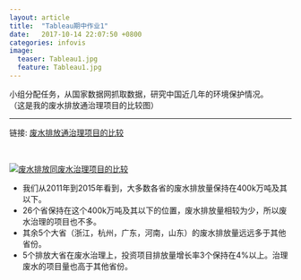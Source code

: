 ```yaml
---
layout: article
title:  "Tableau期中作业1"
date:   2017-10-14 22:07:50 +0800
categories: infovis 
image:
  teaser: Tableau1.jpg
  feature: Tableau1.jpg
---
```



小组分配任务，从国家数据网抓取数据，研究中国近几年的环境保护情况。
<br>（这是我的废水排放通治理项目的比较图）

---
链接: [废水排放通治理项目的比较](https://public.tableau.com/views/_18374/1?:embed=y&:display_count=yes)

<html>
<head></head>
<body>
<div>
<p><br></p >
</div>
<div class='tableauPlaceholder' id='viz1515329003731' style='position: relative'><noscript><a href='#'><img alt='废水排放同废水治理项目的比较 ' src='https:&#47;&#47;public.tableau.com&#47;static&#47;images&#47;_1&#47;_18374&#47;1&#47;1_rss.png' style='border: none' /></a></noscript><object class='tableauViz'  style='display:none;'><param name='host_url' value='https%3A%2F%2Fpublic.tableau.com%2F' /> <param name='embed_code_version' value='3' /> <param name='site_root' value='' /><param name='name' value='_18374&#47;1' /><param name='tabs' value='no' /><param name='toolbar' value='yes' /><param name='static_image' value='https:&#47;&#47;public.tableau.com&#47;static&#47;images&#47;_1&#47;_18374&#47;1&#47;1.png' /> <param name='animate_transition' value='yes' /><param name='display_static_image' value='yes' /><param name='display_spinner' value='yes' /><param name='display_overlay' value='yes' /><param name='display_count' value='yes' /></object></div>                <script type='text/javascript'>                    var divElement = document.getElementById('viz1515329003731');                    var vizElement = divElement.getElementsByTagName('object')[0];                    vizElement.style.width='100%';vizElement.style.height=(divElement.offsetWidth*0.75)+'px';                    var scriptElement = document.createElement('script');                    scriptElement.src = 'https://public.tableau.com/javascripts/api/viz_v1.js';                    vizElement.parentNode.insertBefore(scriptElement, vizElement);                </script>
</body>
</html>



- 我们从2011年到2015年看到，大多数各省的废水排放量保持在400k万吨及其以下。
- 26个省保持在这个400k万吨及其以下的位置，废水排放量相较为少，所以废水治理的项目也不多。
- 其余5个大省（浙江，杭州，广东，河南，山东）的废水排放量远远多于其他省份。
- 5个排放大省在废水治理上，投资项目排放量增长率3个保持在4%以上。治理废水的项目量也高于其他省份。